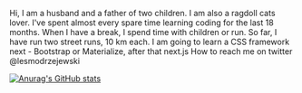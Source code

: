 Hi, I am a husband and a father of two children. I am also a ragdoll cats lover. 
I've spent almost every spare time learning coding for the last 18 months. When I have a break, I spend time with children or run. So far, I have run two street runs, 10 km each.
I am going to learn a CSS framework next - Bootstrap or Materialize, after that next.js
How to reach me on twitter @lesmodrzejewski

[![Anurag's GitHub stats](https://github-readme-stats.vercel.app/api?username=lesmodrzejewski)](https://github.com/anuraghazra/github-readme-stats)
